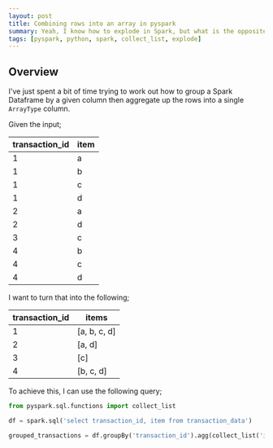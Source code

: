 ```yaml
---
layout: post
title: Combining rows into an array in pyspark
summary: Yeah, I know how to explode in Spark, but what is the opposite and how do I do it? HINT (collect_list)
tags: [pyspark, python, spark, collect_list, explode]
---
```


## Overview

I've just spent a bit of time trying to work out how to group a Spark Dataframe by a given column then aggregate up the rows into a single `ArrayType` column.

Given the input;

| transaction_id | item |
| -------------- | ---- |
| 1              | a    |
| 1              | b    |
| 1              | c    |
| 1              | d    |
| 2              | a    |
| 2              | d    |
| 3              | c    |
| 4              | b    |
| 4              | c    |
| 4              | d    |

I want to turn that into the following;

| transaction_id | items        |
| -------------- | ------------ |
| 1              | [a, b, c, d] |
| 2              | [a, d]       |
| 3              | [c]          |
| 4              | [b, c, d]    |

To achieve this, I can use the following query;

```python
from pyspark.sql.functions import collect_list

df = spark.sql('select transaction_id, item from transaction_data')

grouped_transactions = df.groupBy('transaction_id').agg(collect_list('item').alias('items'))
```